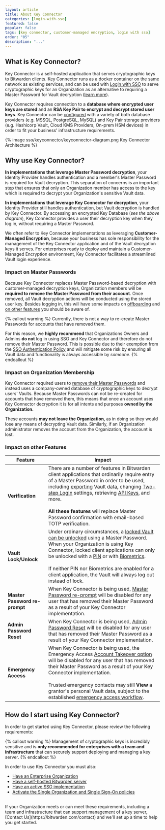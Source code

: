 ```yaml
---
layout: article
title: About Key Connector
categories: [login-with-sso]
featured: false
popular: false
tags: [key connector, customer-managed encryption, login with sso]
order: "05"
description: "..."
---
```


## What is Key Connector?

Key Connector is a self-hosted application that serves cryptographic keys to Bitwarden clients. Key Connector runs as a docker container on the same network as existing services, and can be used with [Login with SSO]({{site.baseurl}}/article/about-sso/) to serve cryptographic keys for an Organization as an alternative to requiring a Master Password for Vault decryption ([learn more](#why-use-key-connector)).

 Key Connector requires connection to a **database where encrypted user keys are stored** and an **RSA Key Pair to encrypt and decrypt stored user keys**. Key Connector can be [configured]({{site.baseurl}}/article/deploy-key-connector/) with a variety of both database providers (e.g. MSSQL, PostgreSQL, MySQL) and Key Pair storage providers (e.g. Hashicorp Vault, Cloud KMS Providers, On-prem HSM devices) in order to fit your business' infrastructure requirements.

{% image sso/keyconnector/keyconnector-diagram.png Key Connector Architecture %}

## Why use Key Connector?

**In implementations that leverage Master Password decryption**, your Identity Provider handles authentication and a member's Master Password is required for Vault decryption. This separation of concerns is an important step that ensures that only an Organization member has access to the key which is required to decrypt your Organization's sensitive Vault data.

**In implementations that leverage Key Connector for decryption**, your Identity Provider still handles authentication, but Vault decryption is handled by Key Connector. By accessing an encrypted Key Database (*see the above diagram*), Key Connector provides a user their decryption key when they log in, without requiring a Master Password.

We often refer to Key Connector implementations as leveraging **Customer-Managed Encryption**, because your business has sole responsibility for the management of the Key Connector application and of the Vault decryption keys it serves. For enterprises ready to deploy and maintain a Customer-Managed Encryption environment, Key Connector facilitates a streamlined Vault login experience.

### Impact on Master Passwords

Because Key Connector replaces Master Password-based decryption with customer-managed decryption keys, Organization members will be **required to remove the Master Password from their account**. Once removed, all Vault decryption actions will be conducted using the stored user key. Besides logging in, this will have some impacts on [offboarding](#impact-on-offboarding) and [on other features](#impact-on-other-features) you should be aware of.

{% callout warning %}
Currently, there is not a way to re-create Master Passwords for accounts that have removed them.

For this reason, we **highly recommend** that Organizations Owners and Admins **do not** log in using SSO and Key Connector and therefore do not remove their Master Password. This is possible due to their exemption from the [SSO Authentication Policy]({{site.baseurl}}/article/policies/#single-sign-on-authentication) and will mitigate some risk by ensuring all Vault data and functionality is always accessible by *someone*.
{% endcallout %}

### Impact on Organization Membership

Key Connector required users to [remove their Master Passwords](#impact-on-master-passwords) and instead uses a company-owned database of cryptographic keys to decrypt users' Vaults. Because Master Passwords can not be re-created for accounts that have removed them, this means that once an account uses Key Connector decryption it is for all intents and purposes **owned by the Organization**.

These accounts **may not leave the Organization**, as in doing so they would lose any means of decrypting Vault data. Similarly, if an Organization administrator removes the account from the Organization, the account is lost.

### Impact on other Features

|Feature|Impact|
|-------|------|
|**Verification**|There are a number of features in Bitwarden client applications that ordinarily require entry of a Master Password in order to be used, including [exporting]({{site.baseurl}}/article/export-your-data/) Vault data, changing [Two-step Login]({{site.baseurl}}/article/setup-two-step-login) settings, retrieving [API Keys]({{site.baseurl}}/article/personal-api-key/), and more.<br><br>**All these features** will replace Master Password confirmation with email-based TOTP verification.|
|**Vault Lock/Unlock**|Under ordinary circumstances, a [locked Vault can be unlocked]({{site.baseurl}}/article/vault-timeout/#vault-timeout-action) using a Master Password. When your Organization is using Key Connector, locked client applications can only be unlocked with a [PIN]({{site.baseurl}}/article/unlock-with-pin/) or with [Biometrics]({{site.baseurl}}/article/biometrics/).<br><br>If neither PIN nor Biometrics are enabled for a client application, the Vault will always log out instead of lock.|
|**Master Password re-prompt**|When Key Connector is being used, [Master Password re-prompt]({{site.baseurl}}/article/managing-items/#protect-individual-items) will be disabled for any user that has removed their Master Password as a result of your Key Connector implementation.|
|**Admin Password Reset**|When Key Connector is being used, [Admin Password Reset]({{site.baseurl}}/article/admin-reset/) will be disabled for any user that has removed their Master Password as a result of your Key Connector implementation.|
|**Emergency Access**|When Key Connector is being used, the Emergency Access [Account Takeover option]({{site.baseurl}}/article/emergency-access/#user-access) will be disabled for any user that has removed their Master Password as a result of your Key Connector implementation.<br><br>Trusted emergency contacts may still **View** a grantor's personal Vault data, subject to the established [emergency access workflow]({{site.baseurl}}/article/emergency-access/#initiate-emergency-access).|

## How do I start using Key Connector?

In order to get started using Key Connector, please review the following requirements:

{% callout warning %}
Management of cryptographic keys is incredibly sensitive and is **only recommended for enterprises with a team and infrastructure** that can securely support deploying and managing a key server.
{% endcallout %}

In order to use Key Connector you must also:

- [Have an Enterprise Organization]({{site.baseurl}}/article/about-bitwarden-plans/#enterprise-organizations)
- [Have a self-hosted Bitwarden server]({{site.baseurl}}/hosting/)
- [Have an active SSO implementation]({{site.baseurl}}/article/about-sso/)
- [Activate the Single Organization and Single Sign-On policies]({{site.baseurl}}/article/policies/)

<br>
If your Organization meets or can meet these requirements, including a team and infrastructure that can support management of a key server, [Contact Us](https://bitwarden.com/contact) and we'll set up a time to help you get started.
